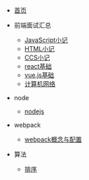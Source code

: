 - [首页](/)

* 前端面试汇总
  * [JavaScript小记](zh-cn/前端面试汇总/JavaScript小记)
  * [HTML小记](zh-cn/前端面试汇总/HTML小记)
  * [CCS小记](zh-cn/前端面试汇总/CSS小记)
  * [react基础](zh-cn/前端面试汇总/react基础)
  * [vue.js基础](zh-cn/前端面试汇总/vue.js基础)
  * [计算机网络](zh-cn/前端面试汇总/计算机网络)
  
* node
  * [nodejs](zh-cn/node/nodejs)

- webpack
  - [webpack概念与配置](zh-cn/webpack/webpack概念与配置)

- 算法
  - [排序](zh-cn/算法/排序)